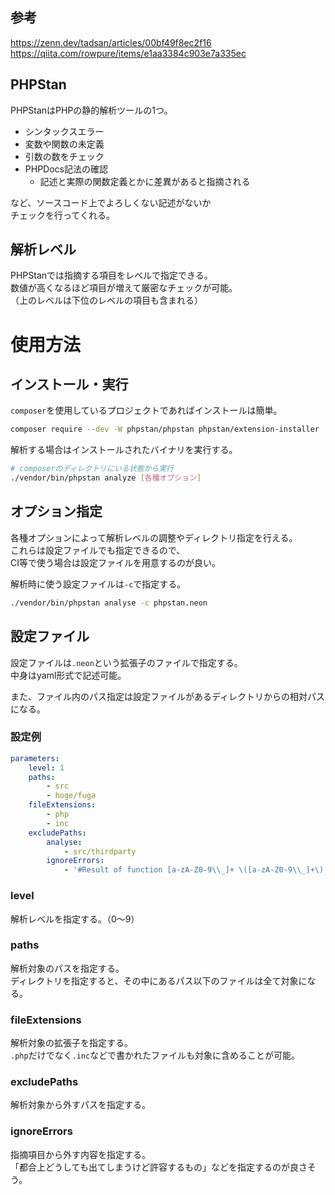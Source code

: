 ## 参考
https://zenn.dev/tadsan/articles/00bf49f8ec2f16  
https://qiita.com/rowpure/items/e1aa3384c903e7a335ec

## PHPStan
PHPStanはPHPの静的解析ツールの1つ。  

* シンタックスエラー
* 変数や関数の未定義
* 引数の数をチェック
* PHPDocs記法の確認
  - 記述と実際の関数定義とかに差異があると指摘される

など、ソースコード上でよろしくない記述がないか  
チェックを行ってくれる。

## 解析レベル
PHPStanでは指摘する項目をレベルで指定できる。  
数値が高くなるほど項目が増えて厳密なチェックが可能。  
（上のレベルは下位のレベルの項目も含まれる）

# 使用方法
## インストール・実行
`composer`を使用しているプロジェクトであればインストールは簡単。
```bash
composer require --dev -W phpstan/phpstan phpstan/extension-installer
```
解析する場合はインストールされたバイナリを実行する。
```bash
# composerのディレクトリにいる状態から実行
./vendor/bin/phpstan analyze [各種オプション]
```

## オプション指定
各種オプションによって解析レベルの調整やディレクトリ指定を行える。  
これらは設定ファイルでも指定できるので、  
CI等で使う場合は設定ファイルを用意するのが良い。

解析時に使う設定ファイルは`-c`で指定する。
```bash
./vendor/bin/phpstan analyse -c phpstan.neon
```

## 設定ファイル
設定ファイルは`.neon`という拡張子のファイルで指定する。  
中身はyaml形式で記述可能。

また、ファイル内のパス指定は設定ファイルがあるディレクトリからの相対パスになる。

### 設定例
```yaml
parameters:
	level: 1
	paths:
		- src
		- hoge/fuga
	fileExtensions:
		- php
		- inc
	excludePaths:
		analyse:
			- src/thirdparty
		ignoreErrors:
			- '#Result of function [a-zA-Z0-9\\_]+ \([a-zA-Z0-9\\_]+\) is used\.#'
```

### level
解析レベルを指定する。（0〜9）

### paths
解析対象のパスを指定する。  
ディレクトリを指定すると、その中にあるパス以下のファイルは全て対象になる。

### fileExtensions
解析対象の拡張子を指定する。  
`.php`だけでなく`.inc`などで書かれたファイルも対象に含めることが可能。

### excludePaths
解析対象から外すパスを指定する。

### ignoreErrors
指摘項目から外す内容を指定する。  
「都合上どうしても出てしまうけど許容するもの」などを指定するのが良さそう。
